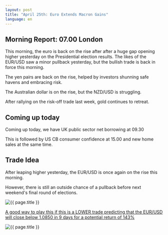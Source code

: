 ```yaml
---
layout: post
title: "April 25th: Euro Extends Macron Gains"
language: en
---
```

## Morning Report: 07.00 London

This morning, the euro is back on the rise after after a huge gap opening higher yesterday on the Presidential election results. The likes of the EUR/USD saw a minor pullback yesterday, but the bullish trade is back in force this morning. 

The yen pairs are back on the rise, helped by investors shunning safe havens and embracing risk. 

The Australian dollar is on the rise, but the NZD/USD is struggling.

After rallying on the risk-off trade last week, gold continues to retreat. 


## Coming up today

Coming up today, we have UK public sector net borrowing at 09.30

This is followed by US CB consumer confidence at 15.00 and new home sales at the same time.


## Trade Idea

After leaping higher yesterday, the EUR/USD is once again on the rise this morning. 

However, there is still an outside chance of a pullback before next weekend's final round of elections.

<img class="post-image" src="{{ site.url }}/images/2017-04-25_07-55-10.jpg" alt="{{ page.title }}" title="{{ page.title }}">

<a href="%LINK%%?currency=GBP&market=forex&underlying=frxEURUSD&formname=higherlower&duration_amount=9&duration_units=d&amount=10&amount_type=payout&expiry_type=duration&barrier=1.0850" target="_blank">A good way to play this if this is a LOWER trade predicting that the EUR/USD will close below 1.0850 in 9 days for a potential return of 143%</a>

<img class="post-image" src="{{ site.url }}/images/2017-04-25_07-57-42.jpg" alt="{{ page.title }}" title="{{ page.title }}">